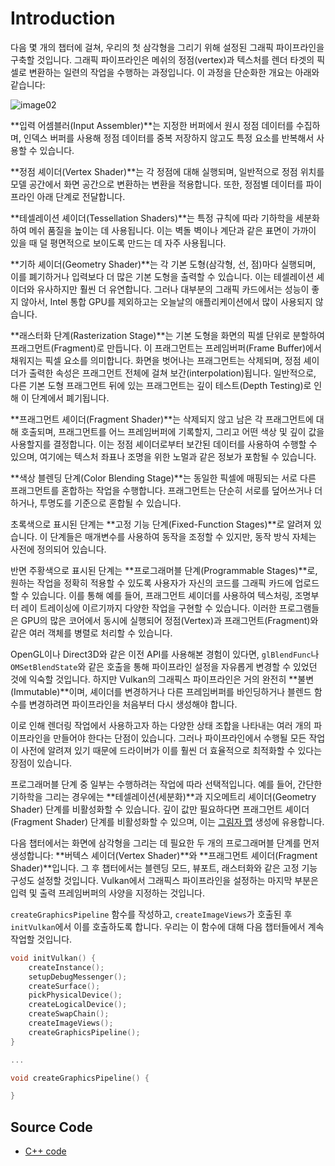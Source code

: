 # Introduction

다음 몇 개의 챕터에 걸쳐, 우리의 첫 삼각형을 그리기 위해 설정된 그래픽 파이프라인을 구축할 것입니다. 그래픽 파이프라인은 메쉬의 정점(vertex)과 텍스처를 렌더 타겟의 픽셀로 변환하는 일련의 작업을 수행하는 과정입니다. 이 과정을 단순화한 개요는 아래와 같습니다:

![image02](../Image/image02.png)

**입력 어셈블러(Input Assembler)**는 지정한 버퍼에서 원시 정점 데이터를 수집하며, 인덱스 버퍼를 사용해 정점 데이터를 중복 저장하지 않고도 특정 요소를 반복해서 사용할 수 있습니다.

**정점 셰이더(Vertex Shader)**는 각 정점에 대해 실행되며, 일반적으로 정점 위치를 모델 공간에서 화면 공간으로 변환하는 변환을 적용합니다. 또한, 정점별 데이터를 파이프라인 아래 단계로 전달합니다.

**테셀레이션 셰이더(Tessellation Shaders)**는 특정 규칙에 따라 기하학을 세분화하여 메쉬 품질을 높이는 데 사용됩니다. 이는 벽돌 벽이나 계단과 같은 표면이 가까이 있을 때 덜 평면적으로 보이도록 만드는 데 자주 사용됩니다.

**기하 셰이더(Geometry Shader)**는 각 기본 도형(삼각형, 선, 점)마다 실행되며, 이를 폐기하거나 입력보다 더 많은 기본 도형을 출력할 수 있습니다. 이는 테셀레이션 셰이더와 유사하지만 훨씬 더 유연합니다. 그러나 대부분의 그래픽 카드에서는 성능이 좋지 않아서, Intel 통합 GPU를 제외하고는 오늘날의 애플리케이션에서 많이 사용되지 않습니다.

**래스터화 단계(Rasterization Stage)**는 기본 도형을 화면의 픽셀 단위로 분할하여 프래그먼트(Fragment)로 만듭니다. 이 프래그먼트는 프레임버퍼(Frame Buffer)에서 채워지는 픽셀 요소를 의미합니다. 화면을 벗어나는 프래그먼트는 삭제되며, 정점 셰이더가 출력한 속성은 프래그먼트 전체에 걸쳐 보간(interpolation)됩니다. 일반적으로, 다른 기본 도형 프래그먼트 뒤에 있는 프래그먼트는 깊이 테스트(Depth Testing)로 인해 이 단계에서 폐기됩니다.

**프래그먼트 셰이더(Fragment Shader)**는 삭제되지 않고 남은 각 프래그먼트에 대해 호출되며, 프래그먼트를 어느 프레임버퍼에 기록할지, 그리고 어떤 색상 및 깊이 값을 사용할지를 결정합니다. 이는 정점 셰이더로부터 보간된 데이터를 사용하여 수행할 수 있으며, 여기에는 텍스처 좌표나 조명을 위한 노멀과 같은 정보가 포함될 수 있습니다.

**색상 블렌딩 단계(Color Blending Stage)**는 동일한 픽셀에 매핑되는 서로 다른 프래그먼트를 혼합하는 작업을 수행합니다. 프래그먼트는 단순히 서로를 덮어쓰거나 더하거나, 투명도를 기준으로 혼합될 수 있습니다.

초록색으로 표시된 단계는 **고정 기능 단계(Fixed-Function Stages)**로 알려져 있습니다. 이 단계들은 매개변수를 사용하여 동작을 조정할 수 있지만, 동작 방식 자체는 사전에 정의되어 있습니다.

반면 주황색으로 표시된 단계는 **프로그래머블 단계(Programmable Stages)**로, 원하는 작업을 정확히 적용할 수 있도록 사용자가 자신의 코드를 그래픽 카드에 업로드할 수 있습니다. 이를 통해 예를 들어, 프래그먼트 셰이더를 사용하여 텍스처링, 조명부터 레이 트레이싱에 이르기까지 다양한 작업을 구현할 수 있습니다. 이러한 프로그램들은 GPU의 많은 코어에서 동시에 실행되어 정점(Vertex)과 프래그먼트(Fragment)와 같은 여러 객체를 병렬로 처리할 수 있습니다.

OpenGL이나 Direct3D와 같은 이전 API를 사용해본 경험이 있다면, `glBlendFunc`나 `OMSetBlendState`와 같은 호출을 통해 파이프라인 설정을 자유롭게 변경할 수 있었던 것에 익숙할 것입니다. 하지만 Vulkan의 그래픽스 파이프라인은 거의 완전히 **불변(Immutable)**이며, 셰이더를 변경하거나 다른 프레임버퍼를 바인딩하거나 블렌드 함수를 변경하려면 파이프라인을 처음부터 다시 생성해야 합니다.

이로 인해 렌더링 작업에서 사용하고자 하는 다양한 상태 조합을 나타내는 여러 개의 파이프라인을 만들어야 한다는 단점이 있습니다. 그러나 파이프라인에서 수행될 모든 작업이 사전에 알려져 있기 때문에 드라이버가 이를 훨씬 더 효율적으로 최적화할 수 있다는 장점이 있습니다.

프로그래머블 단계 중 일부는 수행하려는 작업에 따라 선택적입니다. 예를 들어, 간단한 기하학을 그리는 경우에는 **테셀레이션(세분화)**과 지오메트리 셰이더(Geometry Shader) 단계를 비활성화할 수 있습니다. 깊이 값만 필요하다면 프래그먼트 셰이더(Fragment Shader) 단계를 비활성화할 수 있으며, 이는 [그림자 맵](https://en.wikipedia.org/wiki/Shadow_mapping) 생성에 유용합니다.

다음 챕터에서는 화면에 삼각형을 그리는 데 필요한 두 개의 프로그래머블 단계를 먼저 생성합니다: **버텍스 셰이더(Vertex Shader)**와 **프래그먼트 셰이더(Fragment Shader)**입니다. 그 후 챕터에서는 블렌딩 모드, 뷰포트, 래스터화와 같은 고정 기능 구성도 설정할 것입니다. Vulkan에서 그래픽스 파이프라인을 설정하는 마지막 부분은 입력 및 출력 프레임버퍼의 사양을 지정하는 것입니다.

`createGraphicsPipeline` 함수를 작성하고, `createImageViews`가 호출된 후 `initVulkan`에서 이를 호출하도록 합니다. 우리는 이 함수에 대해 다음 챕터들에서 계속 작업할 것입니다.

```C++
void initVulkan() {
    createInstance();
    setupDebugMessenger();
    createSurface();
    pickPhysicalDevice();
    createLogicalDevice();
    createSwapChain();
    createImageViews();
    createGraphicsPipeline();
}

...

void createGraphicsPipeline() {

}
```

## Source Code
- [C++ code](https://vulkan-tutorial.com/code/08_graphics_pipeline.cpp)